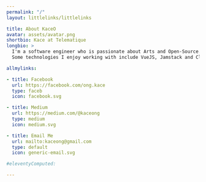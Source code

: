 ```yaml
---
permalink: "/"
layout: littlelinks/littlelinks

title: About KaceO
avatar: assets/avatar.png
shortbio: Kace at Telematique
longbio: >
  I'm a software engineer who is passionate about Arts and Open-Source.
  Some technologies I enjoy working with include VueJS, Jamstack and Cloud Computing.

allmylinks:

- title: Facebook
  url: https://facebook.com/ong.kace
  type: faceb
  icon: facebook.svg

- title: Medium
  url: https://medium.com/@kaceong
  type: medium
  icon: medium.svg

- title: Email Me
  url: mailto:kaceong@gmail.com
  type: default
  icon: generic-email.svg

#eleventyComputed:

---
```

